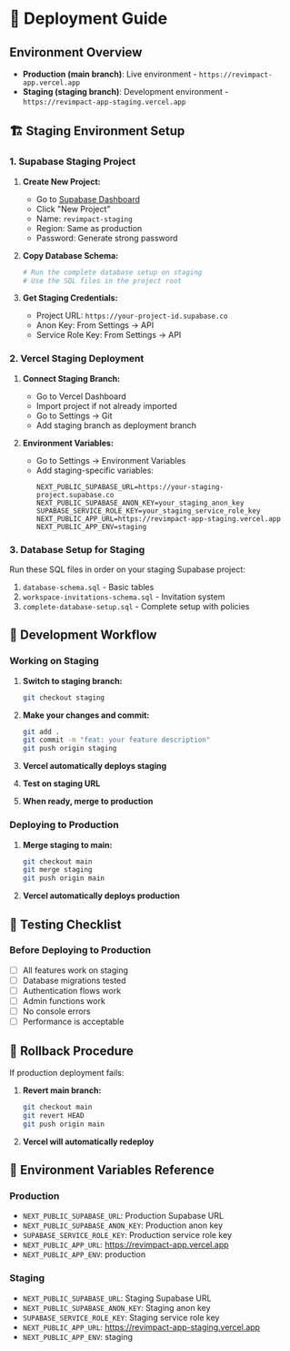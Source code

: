 # 🚀 Deployment Guide

## Environment Overview

- **Production (main branch)**: Live environment - `https://revimpact-app.vercel.app`
- **Staging (staging branch)**: Development environment - `https://revimpact-app-staging.vercel.app`

## 🏗️ Staging Environment Setup

### 1. Supabase Staging Project

1. **Create New Project:**
   - Go to [Supabase Dashboard](https://supabase.com/dashboard)
   - Click "New Project"
   - Name: `revimpact-staging`
   - Region: Same as production
   - Password: Generate strong password

2. **Copy Database Schema:**
   ```bash
   # Run the complete database setup on staging
   # Use the SQL files in the project root
   ```

3. **Get Staging Credentials:**
   - Project URL: `https://your-project-id.supabase.co`
   - Anon Key: From Settings → API
   - Service Role Key: From Settings → API

### 2. Vercel Staging Deployment

1. **Connect Staging Branch:**
   - Go to Vercel Dashboard
   - Import project if not already imported
   - Go to Settings → Git
   - Add staging branch as deployment branch

2. **Environment Variables:**
   - Go to Settings → Environment Variables
   - Add staging-specific variables:
     ```
     NEXT_PUBLIC_SUPABASE_URL=https://your-staging-project.supabase.co
     NEXT_PUBLIC_SUPABASE_ANON_KEY=your_staging_anon_key
     SUPABASE_SERVICE_ROLE_KEY=your_staging_service_role_key
     NEXT_PUBLIC_APP_URL=https://revimpact-app-staging.vercel.app
     NEXT_PUBLIC_APP_ENV=staging
     ```

### 3. Database Setup for Staging

Run these SQL files in order on your staging Supabase project:

1. `database-schema.sql` - Basic tables
2. `workspace-invitations-schema.sql` - Invitation system
3. `complete-database-setup.sql` - Complete setup with policies

## 🔄 Development Workflow

### Working on Staging

1. **Switch to staging branch:**
   ```bash
   git checkout staging
   ```

2. **Make your changes and commit:**
   ```bash
   git add .
   git commit -m "feat: your feature description"
   git push origin staging
   ```

3. **Vercel automatically deploys staging**
4. **Test on staging URL**
5. **When ready, merge to production**

### Deploying to Production

1. **Merge staging to main:**
   ```bash
   git checkout main
   git merge staging
   git push origin main
   ```

2. **Vercel automatically deploys production**

## 🧪 Testing Checklist

### Before Deploying to Production

- [ ] All features work on staging
- [ ] Database migrations tested
- [ ] Authentication flows work
- [ ] Admin functions work
- [ ] No console errors
- [ ] Performance is acceptable

## 🚨 Rollback Procedure

If production deployment fails:

1. **Revert main branch:**
   ```bash
   git checkout main
   git revert HEAD
   git push origin main
   ```

2. **Vercel will automatically redeploy**

## 📝 Environment Variables Reference

### Production
- `NEXT_PUBLIC_SUPABASE_URL`: Production Supabase URL
- `NEXT_PUBLIC_SUPABASE_ANON_KEY`: Production anon key
- `SUPABASE_SERVICE_ROLE_KEY`: Production service role key
- `NEXT_PUBLIC_APP_URL`: https://revimpact-app.vercel.app
- `NEXT_PUBLIC_APP_ENV`: production

### Staging
- `NEXT_PUBLIC_SUPABASE_URL`: Staging Supabase URL
- `NEXT_PUBLIC_SUPABASE_ANON_KEY`: Staging anon key
- `SUPABASE_SERVICE_ROLE_KEY`: Staging service role key
- `NEXT_PUBLIC_APP_URL`: https://revimpact-app-staging.vercel.app
- `NEXT_PUBLIC_APP_ENV`: staging

